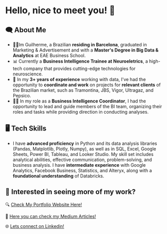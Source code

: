 # Hello, nice to meet you! 👋

## 🗨 About Me

- 👨‍🎓Im Guilherme, a Brazilian **residing in Barcelona**, graduated in Marketing & Advertisement and with a **Master's Degree in Big Data & Analytics** at EAE Business School.
- 📊 Currently a **Business Intelligence Trainee at Neuroeletrics**, a high-tech company that provides cutting-edge technologies for neuroscience.
- 🎲 In my **3+ years of experience** working with data, I've had the opportunity to **coordinate and work** on projects for **relevant clients** of the Brazilian market, such as Tramontina, JBS, Vigor, Ultragaz, and Pepsico.
- 👨‍💻 In my role as a **Business Intelligence Coordinator**, I had the opportunity to lead and guide members of the BI team, organizing their roles and tasks while providing direction in conducting analyses. 

## 🖥 Tech Skills

- I have **advanced proficiency** in Python and its data analysis libraries (Pandas, Matplotlib, Plotly, Numpy), as well as in SQL, Excel, Google Sheets, Power BI, Tableau, and Looker Studio. My skill set includes analytical abilities, effective communication, problem-solving, and business analysis. I have **intermediate experience** with Google Analytics, Facebook Business, Statistics, and Alteryx, along with a **foundational understanding** of Databricks.

## 💼 Interested in seeing more of my work?

🔍 [Check My Portfolio Website Here!](https://guidatt.my.canva.site/portfolio-website)

📄 [Here you can check my Medium Articles!](https://medium.com/@guilhermedatt)

🌐 [Lets connect on Linkedin!](https://www.linkedin.com/in/guilherme-datt/)

